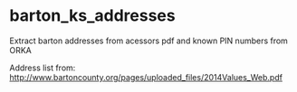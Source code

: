 # barton_ks_addresses
Extract barton addresses from acessors pdf and known PIN numbers from ORKA

Address list from:
http://www.bartoncounty.org/pages/uploaded_files/2014Values_Web.pdf
